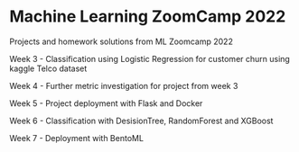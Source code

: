 # Machine Learning ZoomCamp 2022
Projects and homework solutions from ML Zoomcamp 2022

Week 3 - Classification using Logistic Regression for customer churn using kaggle Telco dataset

Week 4 - Further metric investigation for project from week 3

Week 5 - Project deployment with Flask and Docker

Week 6 - Classification with DesisionTree, RandomForest and XGBoost

Week 7 - Deployment with BentoML
